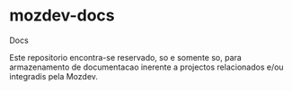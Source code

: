 mozdev-docs
===========

Docs 

Este repositorio encontra-se reservado, so e somente so, para armazenamento de documentacao inerente a projectos 
relacionados e/ou integradis pela Mozdev.

